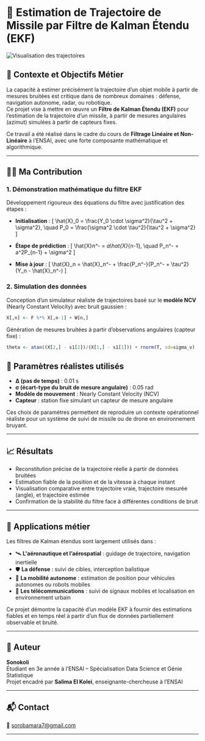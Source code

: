 # 🎯 Estimation de Trajectoire de Missile par Filtre de Kalman Étendu (EKF)

![Visualisation des trajectoires](results/trajectory_comparison.png)

## 📌 Contexte et Objectifs Métier

La capacité à estimer précisément la trajectoire d’un objet mobile à partir de mesures bruitées est critique dans de nombreux domaines : défense, navigation autonome, radar, ou robotique.  
Ce projet vise à mettre en œuvre un **Filtre de Kalman Étendu (EKF)** pour l’estimation de la trajectoire d’un missile, à partir de mesures angulaires (azimut) simulées à partir de capteurs fixes.

Ce travail a été réalisé dans le cadre du cours de **Filtrage Linéaire et Non-Linéaire** à l’ENSAI, avec une forte composante mathématique et algorithmique.

---

## 👨‍💻 Ma Contribution

### 1. Démonstration mathématique du filtre EKF

Développement rigoureux des équations du filtre avec justification des étapes :

- **Initialisation** :
  \[
  \hat{X}_0 = \frac{Y_0 \cdot \sigma^2}{\tau^2 + \sigma^2}, \quad P_0 = \frac{\sigma^2 \cdot \tau^2}{\tau^2 + \sigma^2}
  \]

- **Étape de prédiction** :
  \[
  \hat{X}_n^- = a\hat{X}_{n-1}, \quad P_n^- = a^2P_{n-1} + \sigma^2
  \]

- **Mise à jour** :
  \[
  \hat{X}_n = \hat{X}_n^- + \frac{P_n^-}{P_n^- + \tau^2}(Y_n - \hat{X}_n^-)
  \]

### 2. Simulation des données

Conception d’un simulateur réaliste de trajectoires basé sur le **modèle NCV** (Nearly Constant Velocity) avec bruit gaussien :

```r
X[,n] <- F %*% X[,n-1] + W[n,]
```

Génération de mesures bruitées à partir d’observations angulaires (capteur fixe) :

```r
theta <- atan((X[2,] - s1[2])/(X[1,] - s1[1])) + rnorm(T, sd=sigma_v)
```

## 🔧 Paramètres réalistes utilisés

- **Δ (pas de temps)** : 0.01 s  
- **σ (écart-type du bruit de mesure angulaire)** : 0.05 rad  
- **Modèle de mouvement** : Nearly Constant Velocity (NCV)  
- **Capteur** : station fixe simulant un capteur de mesure angulaire

Ces choix de paramètres permettent de reproduire un contexte opérationnel réaliste pour un système de suivi de missile ou de drone en environnement bruyant.

---

## 📈 Résultats

- Reconstitution précise de la trajectoire réelle à partir de données bruitées
- Estimation fiable de la position et de la vitesse à chaque instant
- Visualisation comparative entre trajectoire vraie, trajectoire mesurée (angle), et trajectoire estimée
- Confirmation de la stabilité du filtre face à différentes conditions de bruit

---

## 💼 Applications métier

Les filtres de Kalman étendus sont largement utilisés dans :

- 🛰️ **L'aéronautique et l’aérospatial** : guidage de trajectoire, navigation inertielle
- 🛡️ **La défense** : suivi de cibles, interception balistique
- 🚗 **La mobilité autonome** : estimation de position pour véhicules autonomes ou robots mobiles
- 📡 **Les télécommunications** : suivi de signaux mobiles et localisation en environnement urbain

Ce projet démontre la capacité d’un modèle EKF à fournir des estimations fiables et en temps réel à partir d’un flux de données partiellement observable et bruité.

---

## 👤 Auteur

**Sonokoli**  
Étudiant en 3e année à l’ENSAI – Spécialisation Data Science et Génie Statistique  
Projet encadré par **Salima El Kolei**, enseignante-chercheuse à l’ENSAI

---

## 📬 Contact

📧 sorobamara7@gmail.com

---


